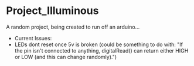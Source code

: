 # Project_Illuminous

A random project, being created to run off an arduino...
- Current Issues:
- LEDs dont reset once 5v is broken (could be something to do with: "If the pin isn't connected to anything, digitalRead() can return either HIGH or LOW (and this can change randomly).")
